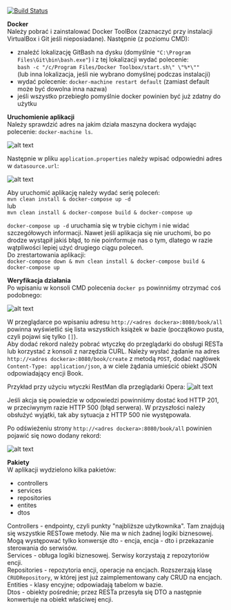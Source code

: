 [![Build Status](https://travis-ci.org/AyakaKouyama/ZZPJ.svg?branch=master)](https://travis-ci.org/AyakaKouyama/ZZPJ)

**Docker**  
Należy pobrać i zainstalować Docker ToolBox (zaznaczyć przy instalacji VirtualBox i Git jeśli nieposiadane). Następnie (z poziomu CMD):  
- znaleźć lokalizację GitBash na dysku (domyślnie `"C:\Program Files\Git\bin\bash.exe"`) i z tej lokalizacji wydać polecenie:  
  `bash -c "/c/Program Files/Docker Toolbox/start.sh\" \"%*\""`  
  (lub inna lokalizacja, jeśli nie wybrano domyślnej podczas instalacji)
- wydać polecenie:
`docker-machine restart default` (zamiast default może być dowolna inna nazwa)
- jeśli wszystko przebiegło pomyślnie docker powinien być już zdatny do użytku

**Uruchomienie aplikacji**  
Należy sprawdzić adres na jakim działa maszyna dockera wydając polecenie: `docker-machine ls`.  


![alt text](https://i.ibb.co/Q7ggjCW/2.png)  


Następnie w pliku `application.properties` należy wpisać odpowiedni adres w `datasource.url`:  


![alt text](https://i.ibb.co/dcnBHLZ/3.png)  


Aby uruchomić aplikację należy wydać serię poleceń:  
`mvn clean install & docker-compose up -d`  
lub  
`mvn clean install & docker-compose build & docker-compose up`  


`docker-compose up -d` uruchamia się w trybie cichym i nie widać szczegółowych informacji. Nawet jeśli aplikacja się nie uruchomi, bo po drodze wystąpił jakiś błąd, to nie poinformuje nas o tym, dlatego w razie wątpliwości lepiej użyć drugiego ciągu poleceń.  
Do zrestartowania aplikacji:  
`docker-compose down & mvn clean install & docker-compose build & docker-compose up`  

**Weryfikacja działania**  
Po wpisaniu w konsoli CMD polecenia `docker ps` powinniśmy otrzymać coś podobnego:


![alt text](https://i.ibb.co/27mWfNM/1.png)


W przeglądarce po wpisaniu adresu `http://<adres dockera>:8080/book/all` powinna wyświetlić się lista wszystkich książek w bazie (początkowo pusta, czyli pojawi się tylko `[]`).  
Aby dodać rekord należy pobrać wtyczkę do przeglądarki do obsługi RESTa lub korzystać z konsoli z narzędzia CURL. Należy wysłać żądanie na adres `http://<adres dockera>:8080/book/create` z metodą `POST`, dodać nagłówek `Content-Type: application/json`, a w ciele żądania umieścić obiekt JSON odpowiadający encji Book.  


Przykład przy użyciu wtyczki RestMan dla przeglądarki Opera: 
![alt text](https://i.ibb.co/V3MJLxG/4.png)  


Jeśli akcja się powiedzie w odpowiedzi powinniśmy dostać kod HTTP 201, w przeciwynym razie HTTP 500 (błąd serwera). W przyszłości należy obsłużyć wyjątki, tak aby sytuacja z HTTP 500 nie występowała.


Po odświeżeniu strony `http://<adres dockera>:8080/book/all` powinien pojawić się nowo dodany rekord:  


![alt text](https://i.ibb.co/3ytFD1v/5.png) 


**Pakiety**  
W aplikacji wydzielono kilka pakietów:  
- controllers
- services
- repositories
- entites
- dtos

Controllers - endpointy, czyli punkty "najbliższe użytkownika". Tam znajdują się wszystkie RESTowe metody. Nie ma w nich żadnej logiki biznesowej. Mogą występować tylko konwersje dto - encja, encja - dto i przekazanie sterowania do serwisów.  
Services - obługa logiki biznesowej. Serwisy korzystają z repozytoriów encji.  
Repositories - repozytoria encji, operacje na encjach. Rozszerzają klasę `CRUDRepository`, w której jest już zaimplementowany cały CRUD na encjach.  
Entities - klasy encyjne; odpowiadają tabelom w bazie.  
Dtos - obiekty pośrednie; przez RESTa przesyła się DTO a następnie konwertuje na obiekt właściwej encji.  
